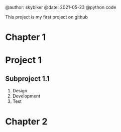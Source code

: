 @author: skybiker
@date: 2021-05-23
@python code

This project is my first project on github

# Chapter 1
# Project 1 
## Subproject 1.1

1. Design
2. Development
3. Test

# Chapter 2
